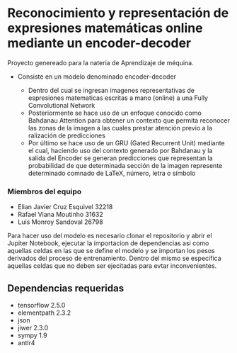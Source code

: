 # Reconocimiento y representación de expresiones matemáticas online mediante un encoder-decoder
Proyecto genereado para la nateria de Aprendizaje de méquina.
<ul>
  <li>Consiste en un modelo denominado encoder-decoder</li>
  <ul>
    <li>Dentro del cual se ingresan imagenes representativas de espresiones matematicas escritas a mano (online) a una Fully Convolutional Network</li>
    <li>Posteriormente se hace uso de un enfoque conocido como Bahdanau Attention para obtener un contexto que permita reconocer las zonas de la imagen a las cuales prestar atención previo a la ralización de predicciones </li>
    <li>Por último se hace uso de un GRU (Gated Recurrent Unit) mediante el cual, haciendo uso del contexto generado por Bahdanau y la salida del Encoder se generan predicciones que representan la probabilidad de que determinada sección de la imagen represente determinado comnado de LaTeX, número, letra o símbolo </li>
  </ul>
</ul>

<div>
  <h3>Miembros del equipo </h3>
  <ul>
    <li>Elian Javier Cruz Esquivel 32218</li>
    <li>Rafael Viana Moutinho 31632</li>
    <li>Luis Monroy Sandoval 26798</li>
    </ul>
</div>

<div>Para hacer uso del modelo es necesario clonar el repositorio y abrir el Jupiter Notebook, ejecutar la importacion de dependencias asi como aquellas celdas en las que se define el modelo y se importan los pesos derivados del proceso de entrenamiento. Dentro del mismo se especifica aquellas celdas que no deben ser ejecitadas para evtar inconvenientes.</div>
<h2>Dependencias requeridas</h2>
<ul>
  <li>tensorflow 2.5.0</li>
  <li>elementpath 2.3.2</li>
  <li>json</li>
  <li>jiwer 2.3.0</li>
  <li>sympy 1.9</li>
  <li>antlr4 </li>
</ul>
